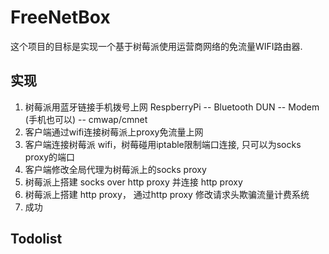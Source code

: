 # FreeNetBox
这个项目的目标是实现一个基于树莓派使用运营商网络的免流量WIFI路由器.

## 实现
1. 树莓派用蓝牙链接手机拨号上网
RespberryPi -- Bluetooth DUN -- Modem (手机也可以) -- cmwap/cmnet
2. 客户端通过wifi连接树莓派上proxy免流量上网
  1. 客户端连接树莓派 wifi，树莓碰用iptable限制端口连接, 只可以为socks proxy的端口
  2. 客户端修改全局代理为树莓派上的socks proxy
  3. 树莓派上搭建 socks over http proxy 并连接 http proxy
  4. 树莓派上搭建 http proxy， 通过http proxy 修改请求头欺骗流量计费系统
3. 成功

## Todolist
